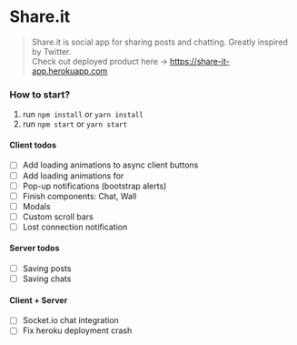 # Share.it
> Share.it is social app for sharing posts and chatting. Greatly inspired by Twitter.  
> Check out deployed product here -> https://share-it-app.herokuapp.com


### How to start?
1. run `npm install` or `yarn install`
1. run `npm start` or `yarn start`


#### Client todos
- [ ] Add loading animations to async client buttons
- [ ] Add loading animations for 
- [ ] Pop-up notifications (bootstrap alerts)
- [ ] Finish components: Chat, Wall
- [ ] Modals
- [ ] Custom scroll bars
- [ ] Lost connection notification

#### Server todos
- [ ] Saving posts
- [ ] Saving chats

#### Client + Server
- [ ] Socket.io chat integration
- [ ] Fix heroku deployment crash
